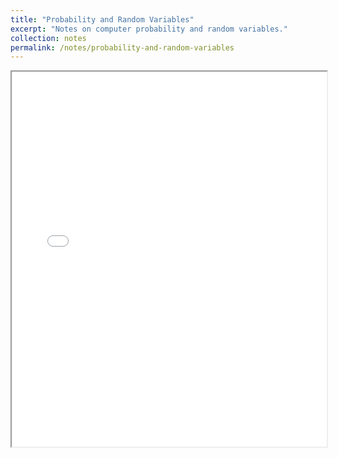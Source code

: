 ```yaml
---
title: "Probability and Random Variables"
excerpt: "Notes on computer probability and random variables."
collection: notes
permalink: /notes/probability-and-random-variables
---
```


<iframe src="{{ base_path }}/files/Random_Variables_Notes.pdf" width="100%" height="600px">
</iframe>